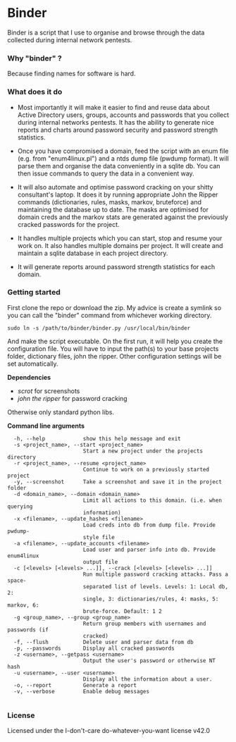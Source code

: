 # Binder
Binder is a script that I use to organise and browse through the data collected during internal network pentests.

### Why "binder" ?
Because finding names for software is hard.

### What does it do

- Most importantly it will make it easier to find and reuse data about Active Directory users, groups, accounts and passwords that you collect during internal networks pentests. It has the ability to generate nice reports and charts around password security and password strength statistics.

- Once you have compromised a domain, feed the script with an enum file (e.g. from "enum4linux.pl") and a ntds dump file (pwdump format). It will parse them and organise the data conveniently in a sqlite db. You can then issue commands to query the data in a convenient way.

- It will also automate and optimise password cracking on your shitty consultant's laptop. It does it by running appropriate John the Ripper commands (dictionaries, rules, masks, markov, bruteforce) and maintaining the database up to date. The masks are optimised for domain creds and the markov stats are generated against the previously cracked passwords for the project.

- It handles multiple projects which you can start, stop and resume your work on. It also handles multiple domains per project. It will create and maintain a sqlite database in each project directory.

- It will generate reports around password strength statistics for each domain.

### Getting started

First clone the repo or download the zip. My advice is create a symlink so you can call the "binder" command from whichever working directory.

`sudo ln -s /path/to/binder/binder.py /usr/local/bin/binder`

And make the script executable. On the first run, it will help you create the configuration file. You will have to input the path(s) to your base projects folder, dictionary files, john the ripper. Other configuration settings will be set automatically.

**Dependencies**
- _scrot_ for screenshots
- _john the ripper_ for password cracking

Otherwise only standard python libs.

**Command line arguments**
```
  -h, --help            show this help message and exit
  -s <project_name>, --start <project_name>
                        Start a new project under the projects directory
  -r <project_name>, --resume <project_name>
                        Continue to work on a previously started project
  -y, --screenshot      Take a screenshot and save it in the project folder
  -d <domain_name>, --domain <domain_name>
                        Limit all actions to this domain. (i.e. when querying
                        information)
  -x <filename>, --update_hashes <filename>
                        Load creds into db from dump file. Provide pwdump-
                        style file
  -a <filename>, --update_accounts <filename>
                        Load user and parser info into db. Provide enum4linux
                        output file
  -c [<levels> [<levels> ...]], --crack [<levels> [<levels> ...]]
                        Run multiple password cracking attacks. Pass a space-
                        separated list of levels. Levels: 1: Local db, 2:
                        single, 3: dictionaries/rules, 4: masks, 5: markov, 6:
                        brute-force. Default: 1 2
  -g <group_name>, --group <group_name>
                        Return group members with usernames and passwords (if
                        cracked)
  -f, --flush           Delete user and parser data from db
  -p, --passwords       Display all cracked passwords
  -z <username>, --getpass <username>
                        Output the user's password or otherwise NT hash
  -u <username>, --user <username>
                        Display all the information about a user.
  -o, --report          Generate a report
  -v, --verbose         Enable debug messages


```

### License
Licensed under the I-don't-care do-whatever-you-want license v42.0
